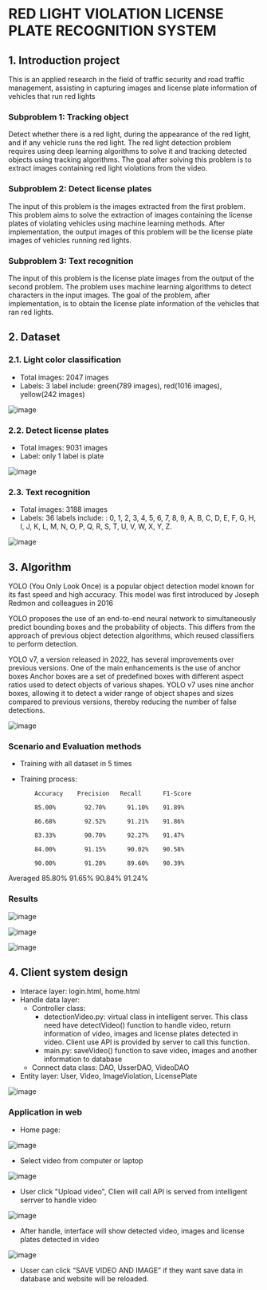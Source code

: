 # RED LIGHT VIOLATION LICENSE PLATE RECOGNITION SYSTEM
## 1. Introduction project
This is an applied research in the field of traffic security and road traffic management, assisting in capturing images and license plate information of vehicles that run red lights
### Subproblem 1: Tracking object
Detect whether there is a red light, during the appearance of the red light, and if any vehicle runs the red light. The red light detection problem requires using deep learning algorithms to solve it and tracking detected objects using tracking algorithms. The goal after solving this problem is to extract images containing red light violations from the video.

### Subproblem 2: Detect license plates
The input of this problem is the images extracted from the first problem. This problem aims to solve the extraction of images containing the license plates of violating vehicles using machine learning methods. After implementation, the output images of this problem will be the license plate images of vehicles running red lights.

### Subproblem 3: Text recognition
The input of this problem is the license plate images from the output of the second problem. The problem uses machine learning algorithms to detect characters in the input images. The goal of the problem, after implementation, is to obtain the license plate information of the vehicles that ran red lights.

## 2. Dataset
### 2.1. Light color classification
- Total images: 2047 images
- Labels: 3 label include: green(789 images), red(1016 images), yellow(242 images)

![image](https://github.com/user-attachments/assets/17f61aa2-68f4-418f-b78c-ab63085a7e2d)

### 2.2. Detect license plates
- Total images: 9031 images
- Label: only 1 label is plate

![image](https://github.com/user-attachments/assets/e164a37d-1bfc-4a25-92a7-a2ebff704b38)

### 2.3. Text recognition
- Total images: 3188 images
- Labels: 36 labels include: : 0, 1, 2, 3, 4, 5, 6, 7, 8, 9, A, B, C, D, E, F, G, H, I, J, K, L, M, N, O, P, Q, R, S, T, U, V, W, X, Y, Z.

![image](https://github.com/user-attachments/assets/1c6962c6-fd86-4ed7-9e8e-dd53401d7ec3)

## 3. Algorithm
YOLO (You Only Look Once) is a popular object detection model known for its fast speed and high accuracy. This model was first introduced by Joseph Redmon and colleagues in 2016

YOLO proposes the use of an end-to-end neural network to simultaneously predict bounding boxes and the probability of objects. This differs from the approach of previous object detection algorithms, which reused classifiers to perform detection.

YOLO v7, a version released in 2022, has several improvements over previous versions. One of the main enhancements is the use of anchor boxes
Anchor boxes are a set of predefined boxes with different aspect ratios used to detect objects of various shapes. YOLO v7 uses nine anchor boxes, allowing it to detect a wider range of object shapes and sizes compared to previous versions, thereby reducing the number of false detections.

![image](https://github.com/user-attachments/assets/e4e04b6a-3431-4589-b7c3-0c8b04f578d0)

### Scenario and Evaluation methods
- Training with all dataset in 5 times
- Training process:
  
   	      Accuracy	  Precision	  Recall	  F1-Score

          85.00%	    92.70%	    91.10%	  91.89%
  
          86.68%	    92.52%	    91.21%	  91.86%
  
          83.33%	    90.70%	    92.27%	  91.47%
  
          84.00%	    91.15%	    90.02%	  90.58%
  
          90.00%	    91.20%	    89.60%	  90.39%
  
Averaged	85.80%	    91.65%	    90.84%	  91.24%


### Results
![image](https://github.com/user-attachments/assets/f36154ba-d857-424b-9912-5ad24a743f81)

![image](https://github.com/user-attachments/assets/be3e1068-c4cc-4fa0-9a0f-ed542190af66)

![image](https://github.com/user-attachments/assets/00e5ee72-b06d-438c-aa89-391f42c26eb8)

## 4. Client system design
* Interace layer: login.html, home.html
* Handle data layer:
  - Controller class:
     + detectionVideo.py: virtual class in intelligent server. This class need have detectVideo() function to handle video, return information of video, images and license plates detected in video. Client use API is provided by server to call this function.
     + main.py: saveVideo() function to save video, images and another information to database
   - Connect data class: DAO, UsserDAO, VideoDAO
* Entity layer: User, Video, ImageViolation, LicensePlate
  
![image](https://github.com/user-attachments/assets/a8112a70-19e9-4714-8e4e-4ab793d8d368)

### Application in web
- Home page:

![image](https://github.com/user-attachments/assets/5275d293-2551-42b7-9c4e-0372154128ec)

- Select video from computer or laptop

![image](https://github.com/user-attachments/assets/c773779a-b9c1-4595-96ad-debf041782e0)

- User click "Upload video", Clien will call API is served from intelligent serrver to handle video

![image](https://github.com/user-attachments/assets/d94a41f1-7881-4528-be56-dbe1f78b7d64)

- After handle, interface will show detected video, images and license plates detected in video
  
![image](https://github.com/user-attachments/assets/4a434146-6599-4635-b972-7303b94719c2)

- Usser can click “SAVE VIDEO AND IMAGE” if they want save data in database and website will be reloaded.



